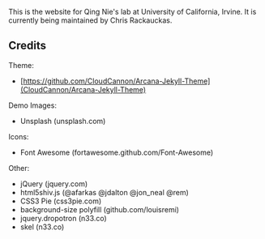 This is the website for Qing Nie's lab at University of California, Irvine. It is currently being maintained by Chris Rackauckas.

## Credits

Theme:
- [https://github.com/CloudCannon/Arcana-Jekyll-Theme](CloudCannon/Arcana-Jekyll-Theme)

Demo Images:
- Unsplash (unsplash.com)

Icons:
- Font Awesome (fortawesome.github.com/Font-Awesome)

Other:
- jQuery (jquery.com)
- html5shiv.js (@afarkas @jdalton @jon_neal @rem)
- CSS3 Pie (css3pie.com)
- background-size polyfill (github.com/louisremi)
- jquery.dropotron (n33.co)
- skel (n33.co)

